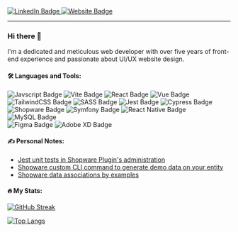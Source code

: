 <div id="badges">
  <a href="https://www.linkedin.com/in/nguyenthevien/">
    <img src="https://img.shields.io/badge/LinkedIn-blue?style=for-the-badge&logo=linkedin&logoColor=white" alt="LinkedIn Badge"/>
  </a>
  <a href="https://viennt.me/">
    <img src="https://img.shields.io/badge/Personal Notes-white?style=for-the-badge&logo=notion&logoColor=282A36" alt="Website Badge"/>
  </a>
</div>

---

### Hi there 👋
I'm a dedicated and meticulous web developer with over five years of front-end experience and passionate about UI/UX website design.

#### :hammer_and_wrench: Languages and Tools:
<div id="badges">
  <img src="https://img.shields.io/badge/Javscript-E8D44E?style=for-the-badge&logo=javascript&logoColor=white" alt="Javscript Badge"/>
  <img src="https://img.shields.io/badge/Vite-636CFF.svg?style=for-the-badge&logo=vite&logoColor=FFCC23" alt="Vite Badge"/>
  <img src="https://img.shields.io/badge/React-5FD3F3?style=for-the-badge&logo=react&logoColor=212121" alt="React Badge"/>
  <img src="https://img.shields.io/badge/Vue 3-3EB27F.svg?style=for-the-badge&logo=vue.js&logoColor=white" alt="Vue Badge"/>
  <img src="https://img.shields.io/badge/TailwindCSS-38BDF9?style=for-the-badge&logo=tailwind css&logoColor=white" alt="TailwindCSS Badge"/>
  <img src="https://img.shields.io/badge/SASS-C76495?style=for-the-badge&logo=sass&logoColor=white" alt="SASS Badge"/>
  <img src="https://img.shields.io/badge/Jest-99425B?style=for-the-badge&logo=jest&logoColor=white" alt="Jest Badge"/>
  <img src="https://img.shields.io/badge/Cypress-63D4A4?style=for-the-badge&logo=cypress&logoColor=white" alt="Cypress Badge"/>
</div>
<div id="badges">
  <img src="https://img.shields.io/badge/Shopware-1999F7?style=for-the-badge&logo=shopware&logoColor=white" alt="Shopware Badge"/>
  <img src="https://img.shields.io/badge/Symfony-000000?style=for-the-badge&logo=symfony&logoColor=white" alt="Symfony Badge"/>
  <img src="https://img.shields.io/badge/React Native-5FD3F3?style=for-the-badge&logo=react&logoColor=212121" alt="React Native Badge"/>
  <img src="https://img.shields.io/badge/MySQL-42759B?style=for-the-badge&logo=mysql&logoColor=white" alt="MySQL Badge"/>
</div>
<div id="badges">
  <img src="https://img.shields.io/badge/Figma-2B2B32?style=for-the-badge&logo=figma&logoColor=white" alt="Figma Badge"/>
  <img src="https://img.shields.io/badge/Adobe XD-440235?style=for-the-badge&logo=adobe xd&logoColor=F85FEF" alt="Adobe XD Badge"/>
</div>

#### :writing_hand: Personal Notes:
- [Jest unit tests in Shopware Plugin's administration](https://viennt.me/jest-unit-tests-in-shopware-plugins-administration)
- [Shopware custom CLI command to generate demo data on your entity](https://viennt.me/shopware-custom-cli-command-to-generate-demo-data-on-your-entity)
- [Shopware data associations by examples](https://viennt.me/shopware-data-associations-by-examples)

#### :fire: My Stats:

[![GitHub Streak](http://github-readme-streak-stats.herokuapp.com?user=viennt&theme=darcula&background=151515)](https://git.io/streak-stats)

[![Top Langs](https://github-readme-stats.vercel.app/api/top-langs/?username=viennt&layout=compact&theme=dark)](https://github.com/viennt)

